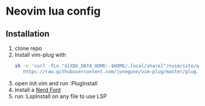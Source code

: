 # Neovim lua config

## Installation
1. clone repo
2. Install vim-plug with 
    ```sh
    sh -c 'curl -fLo "${XDG_DATA_HOME:-$HOME/.local/share}"/nvim/site/autoload/plug.vim --create-dirs \
       https://raw.githubusercontent.com/junegunn/vim-plug/master/plug.vim'

    ```
3. open init.vim and run :PlugInstall
4. Install a [Nerd Font](https://www.nerdfonts.com/)
5. run :LspInstall on any file to use LSP
    
